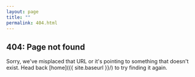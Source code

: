 ```yaml
---
layout: page
title: ""
permalink: 404.html
---
```

## 404: Page not found

Sorry, we've misplaced that URL or it's pointing to something that doesn't exist.
Head back [home]({{ site.baseurl }}/) to try finding it again.